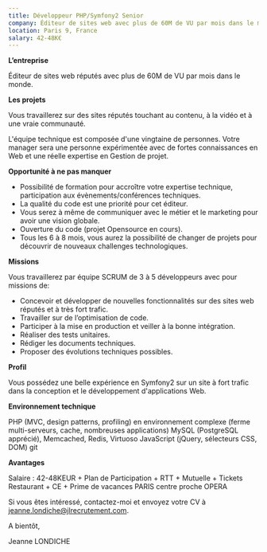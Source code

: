 ```yaml
---
title: Développeur PHP/Symfony2 Senior
company: Éditeur de sites web avec plus de 60M de VU par mois dans le monde
location: Paris 9, France
salary: 42-48K€
---
```


<strong>L’entreprise</strong>

 Éditeur de sites web réputés avec plus de 60M de VU par mois dans le monde.

<strong>Les projets</strong>

Vous travaillerez sur des sites réputés touchant au contenu, à la vidéo et à une vraie communauté.

L'équipe technique est composée d'une vingtaine de personnes. Votre manager sera une personne expérimentée avec de fortes connaissances en Web et une réelle expertise en Gestion de projet.

<strong>Opportunité à ne pas manquer</strong>

- Possibilité de formation pour accroître votre expertise technique, participation aux évènements/conférences techniques.
- La qualité du code est une priorité pour cet éditeur. 
- Vous serez à même de communiquer avec le métier et le marketing pour avoir une vision globale.
- Ouverture du code (projet Opensource en cours).
- Tous les 6 à 8 mois, vous aurez la possibilité de changer de projets pour découvrir de nouveaux challenges technologiques.

<strong>Missions</strong>

Vous travaillerez par équipe SCRUM de 3 à 5 développeurs avec pour missions de:

- Concevoir et développer de nouvelles fonctionnalités sur des sites web réputés et à très fort trafic.
- Travailler sur de l’optimisation de code.
- Participer à la mise en production et veiller à la bonne intégration. 
- Réaliser des tests unitaires.
- Rédiger les documents techniques.
- Proposer des évolutions techniques possibles.

<strong>Profil</strong>

Vous possédez une belle expérience en Symfony2 sur un site à fort trafic dans la conception et le développement d'applications Web. 

<strong>Environnement technique</strong>

PHP (MVC, design patterns, profiling) en environnement complexe (ferme multi-serveurs, cache, nombreuses applications)
MySQL (PostgreSQL apprécié), Memcached, Redis, Virtuoso
JavaScript (jQuery, sélecteurs CSS, DOM)
git

<strong>Avantages</strong>

Salaire : 42-48KEUR + Plan de Participation + RTT + Mutuelle + Tickets Restaurant + CE + Prime de vacances 
PARIS centre proche OPERA

Si vous êtes intéressé, contactez-moi et envoyez votre CV à jeanne.londiche@jlrecrutement.com.

A bientôt,

Jeanne LONDICHE
